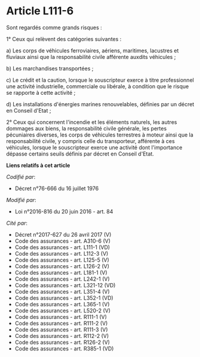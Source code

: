 # Article L111-6

Sont regardés comme grands risques :

1° Ceux qui relèvent des catégories suivantes :

a) Les corps de véhicules ferroviaires, aériens, maritimes, lacustres et fluviaux ainsi que la responsabilité civile
afférente auxdits véhicules ;

b) Les marchandises transportées ;

c) Le crédit et la caution, lorsque le souscripteur exerce à titre professionnel une activité industrielle, commerciale ou
libérale, à condition que le risque se rapporte à cette activité ;

d) Les installations d'énergies marines renouvelables, définies par un décret en Conseil d'Etat ; 

2° Ceux qui concernent l'incendie et les éléments naturels, les autres dommages aux biens, la responsabilité civile générale,
les pertes pécuniaires diverses, les corps de véhicules terrestres à moteur ainsi que la responsabilité civile, y compris
celle du transporteur, afférente à ces véhicules, lorsque le souscripteur exerce une activité dont l'importance dépasse
certains seuils définis par décret en Conseil d'Etat.

**Liens relatifs à cet article**

_Codifié par_:

  - Décret n°76-666 du 16 juillet 1976

_Modifié par_:

  - Loi n°2016-816 du 20 juin 2016 - art. 84

_Cité par_:

  - Décret n°2017-627 du 26 avril 2017 (V)
  - Code des assurances - art. A310-6 (V)
  - Code des assurances - art. L111-1 (VD)
  - Code des assurances - art. L112-3 (V)
  - Code des assurances - art. L125-5 (V)
  - Code des assurances - art. L126-2 (V)
  - Code des assurances - art. L181-1 (V)
  - Code des assurances - art. L242-1 (V)
  - Code des assurances - art. L321-12 (VD)
  - Code des assurances - art. L351-4 (V)
  - Code des assurances - art. L352-1 (VD)
  - Code des assurances - art. L365-1 (V)
  - Code des assurances - art. L520-2 (V)
  - Code des assurances - art. R111-1 (V)
  - Code des assurances - art. R111-2 (V)
  - Code des assurances - art. R111-3 (V)
  - Code des assurances - art. R112-2 (V)
  - Code des assurances - art. R126-2 (V)
  - Code des assurances - art. R385-1 (VD)

